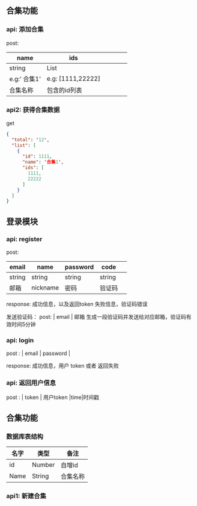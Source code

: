 ## 合集功能

### api: 添加合集

post:

| name       | ids               |   |   |   |   |
|------------|-------------------|---|---|---|---|
| string     | List              |   |   |   |   |
| e.g:' 合集1' | e.g: [1111,22222] |   |   |   |   |
| 合集名称       | 包含的id列表           |   |   |   |   |

### api2: 获得合集数据

get

```json
{
  "total": '12',
  "list": [
    {
      "id": 1111,
      "name": '合集1',
      "ids": [
        1111,
        22222
      ]
    }
  ]
}
```

## 登录模块

### api: register

post:

| email  | name     | password | code   | |
|--------|----------|----------|--------|-|
| string | string   | string   | string | |
| 邮箱     | nickname | 密码       | 验证码    | |

response:
成功信息，以及返回token
失败信息，验证码错误

发送验证码：
post:
| email | 邮箱
生成一段验证码并发送给对应邮箱，验证码有效时间5分钟

### api: login

post :
| email | password |

response:
成功信息，用户 token
或者 返回失败

### api: 返回用户信息

post :
| token | 用户token
|time|时间戳

## 合集功能

### 数据库表结构

| 名字   | 类型     | 备注   |   
|------|--------|------|
| id   | Number | 自增id |
| Name | String | 合集名称 |  

### api1: 新建合集
